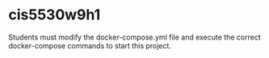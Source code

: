 # cis5530w9h1

Students must modify the docker-compose.yml file and execute the correct docker-compose commands to start this project.
